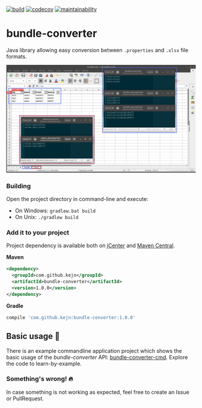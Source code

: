 [![build](https://travis-ci.org/kejn/bundle-converter.svg?branch=master)](https://travis-ci.org/kejn/bundle-converter)  [![codecov](https://codecov.io/gh/kejn/bundle-converter/branch/master/graph/badge.svg)](https://codecov.io/gh/kejn/bundle-converter) [![maintainability](https://api.codeclimate.com/v1/badges/e98cf222ee4e301b88be/maintainability)](https://codeclimate.com/github/kejn/bundle-converter/maintainability)

# bundle-converter
Java library allowing easy conversion between `.properties` and `.xlsx` file formats.

[![screen](https://raw.githubusercontent.com/kejn/bundle-converter/master/img/screen.png)](https://raw.githubusercontent.com/kejn/bundle-converter/master/img/screen.png)

### Building
Open the project directory in command-line and execute:
- On Windows: `gradlew.bat build`
- On Unix: `./gradlew build`

### Add it to your project
Project dependency is available both on [jCenter](https://bintray.com/kejn/maven2/bundle-converter) and [Maven Central](https://mvnrepository.com/artifact/com.github.kejn/bundle-converter).

**Maven**
```xml
<dependency>
  <groupId>com.github.kejn</groupId>
  <artifactId>bundle-converter</artifactId>
  <version>1.0.0</version>
</dependency>
```

**Gradle**
```groovy
compile 'com.github.kejn:bundle-converter:1.0.0'
```

## Basic usage :book:
There is an example commandline application  project which shows the basic usage of the *bundle-converter* API: [bundle-converter-cmd](https://github.com/kejn/bundle-converter-cmd). Explore the code to learn-by-example.

### Something's wrong! :fire:
In case something is not working as expected, feel free to create an Issue or PullRequest.
